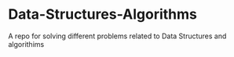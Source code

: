 Data-Structures-Algorithms
==========================

A repo for solving different problems related to Data Structures and algorithims
